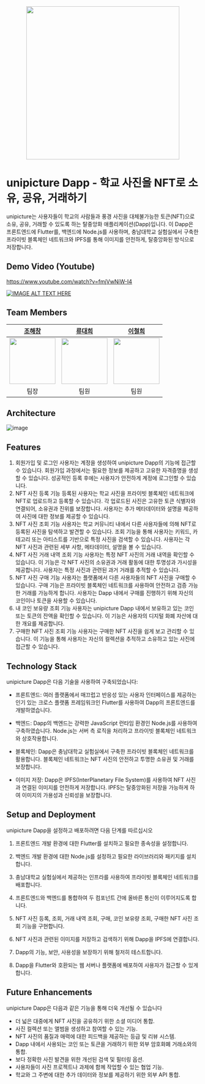 <div align="center">
   <img src="https://github.com/eogml0716/Express-GethConnector/assets/78692286/5dfbb949-bcf7-41c1-bbcd-8c4615ca626e" width="400" align="center"> 

</div>

# unipicture Dapp - 학교 사진을 NFT로 소유, 공유, 거래하기
unipicture는 사용자들이 학교의 사람들과 풍경 사진을 대체불가능한 토큰(NFT)으로 소유, 공유, 거래할 수 있도록 하는 탈중앙화 애플리케이션(Dapp)입니다. 이 Dapp은 프론트엔드에 Flutter를, 백엔드에 Node.js를 사용하며, 충남대학교 실험실에서 구축한 프라이빗 블록체인 네트워크와 IPFS를 통해 이미지를 안전하게, 탈중앙화된 방식으로 저장합니다.

## Demo Video (Youtube)
https://www.youtube.com/watch?v=fmjVwNiW-I4

[![IMAGE ALT TEXT HERE](https://img.youtube.com/vi/fmjVwNiW-I4/0.jpg)](https://www.youtube.com/watch?v=fmjVwNiW-I4)

## Team Members

<div>
  
|[조해창](https://github.com/Funbucket)|[류대희](https://github.com/eogml0716)|[이철희](https://github.com/CheolheeLee0)
|:---:|:---:|:---:|
|<img src="https://github.com/Funbucket.png" width="120">|<img src="https://github.com/eogml0716.png" width="120">|<img src="https://github.com/CheolheeLee0.png" width="120">|
|팀장|팀원|팀원|

</div>

## Architecture
![image](https://github.com/eogml0716/Express-GethConnector/assets/78692286/55211bdc-6d8d-4a11-b3f7-83e5a9a9b6ac)

## Features
1. 회원가입 및 로그인
사용자는 계정을 생성하여 unipicture Dapp의 기능에 접근할 수 있습니다.
회원가입 과정에서는 필요한 정보를 제공하고 고유한 자격증명을 생성할 수 있습니다.
성공적인 등록 후에는 사용자가 안전하게 계정에 로그인할 수 있습니다.
2. NFT 사진 등록 기능
등록된 사용자는 학교 사진을 프라이빗 블록체인 네트워크에 NFT로 업로드하고 등록할 수 있습니다.
각 업로드된 사진은 고유한 토큰 식별자와 연결되어, 소유권과 진위를 보장합니다.
사용자는 추가 메타데이터와 설명을 제공하여 사진에 대한 정보를 제공할 수 있습니다.
3. NFT 사진 조회 기능
사용자는 학교 커뮤니티 내에서 다른 사용자들에 의해 NFT로 등록된 사진을 탐색하고 발견할 수 있습니다.
조회 기능을 통해 사용자는 키워드, 카테고리 또는 아티스트를 기반으로 특정 사진을 검색할 수 있습니다.
사용자는 각 NFT 사진과 관련된 세부 사항, 메타데이터, 설명을 볼 수 있습니다.
4. NFT 사진 거래 내역 조회 기능
사용자는 특정 NFT 사진의 거래 내역을 확인할 수 있습니다.
이 기능은 각 NFT 사진의 소유권과 거래 활동에 대한 투명성과 가시성을 제공합니다.
사용자는 특정 사진과 관련된 과거 거래를 추적할 수 있습니다.
5. NFT 사진 구매 기능
사용자는 플랫폼에서 다른 사용자들의 NFT 사진을 구매할 수 있습니다.
구매 기능은 프라이빗 블록체인 네트워크를 사용하여 안전하고 검증 가능한 거래를 가능하게 합니다.
사용자는 Dapp 내에서 구매를 진행하기 위해 자신의 코인이나 토큰을 사용할 수 있습니다.
6. 내 코인 보유량 조회 기능
사용자는 unipicture Dapp 내에서 보유하고 있는 코인 또는 토큰의 잔액을 확인할 수 있습니다.
이 기능은 사용자의 디지털 화폐 자산에 대한 개요를 제공합니다.
7. 구매한 NFT 사진 조회 기능
사용자는 구매한 NFT 사진을 쉽게 보고 관리할 수 있습니다.
이 기능을 통해 사용자는 자신의 컬렉션을 추적하고 소유하고 있는 사진에 접근할 수 있습니다.

## Technology Stack
unipicture Dapp은 다음 기술을 사용하여 구축되었습니다:

- 프론트엔드: 여러 플랫폼에서 매끄럽고 반응성 있는 사용자 인터페이스를 제공하는 인기 있는 크로스 플랫폼 프레임워크인 Flutter를 사용하여 Dapp의 프론트엔드를 개발하였습니다.

- 백엔드: Dapp의 백엔드는 강력한 JavaScript 런타임 환경인 Node.js를 사용하여 구축하였습니다. Node.js는 서버 측 로직을 처리하고 프라이빗 블록체인 네트워크와 상호작용합니다.

- 블록체인: Dapp은 충남대학교 실험실에서 구축한 프라이빗 블록체인 네트워크를 활용합니다. 블록체인 네트워크는 NFT 사진의 안전하고 투명한 소유권 및 거래를 보장합니다.

- 이미지 저장: Dapp은 IPFS(InterPlanetary File System)를 사용하여 NFT 사진과 연결된 이미지를 안전하게 저장합니다. IPFS는 탈중앙화된 저장을 가능하게 하여 이미지의 가용성과 신뢰성을 보장합니다.



## Setup and Deployment
unipicture Dapp을 설정하고 배포하려면 다음 단계를 따르십시오

1. 프론트엔드 개발 환경에 대한 Flutter를 설치하고 필요한 종속성을 설정합니다.

2. 백엔드 개발 환경에 대한 Node.js를 설정하고 필요한 라이브러리와 패키지를 설치합니다.

3. 충남대학교 실험실에서 제공하는 인프라를 사용하여 프라이빗 블록체인 네트워크를 배포합니다.

4. 프론트엔드와 백엔드를 통합하여 두 컴포넌트 간에 올바른 통신이 이루어지도록 합니다.

5. NFT 사진 등록, 조회, 거래 내역 조회, 구매, 코인 보유량 조회, 구매한 NFT 사진 조회 기능을 구현합니다.

6. NFT 사진과 관련된 이미지를 저장하고 검색하기 위해 Dapp을 IPFS에 연결합니다.

7. Dapp의 기능, 보안, 사용성을 보장하기 위해 철저히 테스트합니다.

8. Dapp을 Flutter와 호환되는 웹 서버나 플랫폼에 배포하여 사용자가 접근할 수 있게 합니다.

## Future Enhancements
unipicture Dapp은 다음과 같은 기능을 통해 더욱 개선될 수 있습니다

- 더 넓은 대중에게 NFT 사진을 공유하기 위한 소셜 미디어 통합.
- 사진 컬렉션 또는 앨범을 생성하고 참여할 수 있는 기능.
- NFT 사진의 품질과 매력에 대한 피드백을 제공하는 등급 및 리뷰 시스템.
- Dapp 내에서 사용되는 코인 또는 토큰을 거래하기 위한 외부 암호화폐 거래소와의 통합.
- 보다 정확한 사진 발견을 위한 개선된 검색 및 필터링 옵션.
- 사용자들이 사진 프로젝트나 과제에 함께 작업할 수 있는 협업 기능.
- 학교와 그 주변에 대한 추가 데이터와 정보를 제공하기 위한 외부 API 통합.
